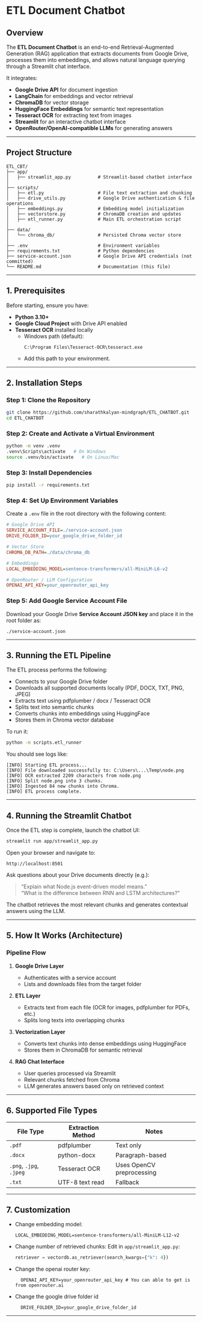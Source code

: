 
# ETL Document Chatbot

## Overview
The **ETL Document Chatbot** is an end-to-end Retrieval-Augmented Generation (RAG) application that extracts documents from Google Drive, processes them into embeddings, and allows natural language querying through a Streamlit chat interface.

It integrates:
- **Google Drive API** for document ingestion  
- **LangChain** for embeddings and vector retrieval  
- **ChromaDB** for vector storage  
- **HuggingFace Embeddings** for semantic text representation  
- **Tesseract OCR** for extracting text from images  
- **Streamlit** for an interactive chatbot interface  
- **OpenRouter/OpenAI-compatible LLMs** for generating answers  

---

## Project Structure

```
ETL_CBT/
├── app/
│   ├── streamlit_app.py          # Streamlit-based chatbot interface
│
├── scripts/
│   ├── etl.py                    # File text extraction and chunking
│   ├── drive_utils.py            # Google Drive authentication & file operations
│   ├── embeddings.py             # Embedding model initialization
│   ├── vectorstore.py            # ChromaDB creation and updates
│   ├── etl_runner.py             # Main ETL orchestration script
│
├── data/
│   └── chroma_db/                # Persisted Chroma vector store
│
├── .env                          # Environment variables
├── requirements.txt              # Python dependencies
├── service-account.json          # Google Drive API credentials (not committed)
└── README.md                     # Documentation (this file)
```

---

## 1. Prerequisites

Before starting, ensure you have:

- **Python 3.10+**
- **Google Cloud Project** with Drive API enabled
- **Tesseract OCR** installed locally  
  - Windows path (default):  
    ```
    C:\Program Files\Tesseract-OCR\tesseract.exe
    ```
  - Add this path to your environment.

---

## 2. Installation Steps

### Step 1: Clone the Repository
```bash
git clone https://github.com/sharathkalyan-mindgraph/ETL_CHATBOT.git
cd ETL_CHATBOT
```

### Step 2: Create and Activate a Virtual Environment
```bash
python -m venv .venv
.venv\Scripts\activate   # On Windows
source .venv/bin/activate   # On Linux/Mac
```

### Step 3: Install Dependencies
```bash
pip install -r requirements.txt
```

### Step 4: Set Up Environment Variables
Create a `.env` file in the root directory with the following content:

```ini
# Google Drive API
SERVICE_ACCOUNT_FILE=./service-account.json
DRIVE_FOLDER_ID=your_google_drive_folder_id

# Vector Store
CHROMA_DB_PATH=./data/chroma_db

# Embeddings
LOCAL_EMBEDDING_MODEL=sentence-transformers/all-MiniLM-L6-v2

# OpenRouter / LLM Configuration
OPENAI_API_KEY=your_openrouter_api_key
```

### Step 5: Add Google Service Account File
Download your Google Drive **Service Account JSON key** and place it in the root folder as:
```
./service-account.json
```

---

## 3. Running the ETL Pipeline

The ETL process performs the following:
- Connects to your Google Drive folder
- Downloads all supported documents locally (PDF, DOCX, TXT, PNG, JPEG)
- Extracts text using pdfplumber / docx / Tesseract OCR
- Splits text into semantic chunks
- Converts chunks into embeddings using HuggingFace
- Stores them in Chroma vector database

To run it:
```bash
python -m scripts.etl_runner
```

You should see logs like:
```
[INFO] Starting ETL process...
[INFO] File downloaded successfully to: C:\Users\...\Temp\node.png
[INFO] OCR extracted 2209 characters from node.png
[INFO] Split node.png into 3 chunks.
[INFO] Ingested 84 new chunks into Chroma.
[INFO] ETL process complete.
```

---

## 4. Running the Streamlit Chatbot

Once the ETL step is complete, launch the chatbot UI:
```bash
streamlit run app/streamlit_app.py
```

Open your browser and navigate to:
```
http://localhost:8501
```

Ask questions about your Drive documents directly (e.g.):
> “Explain what Node.js event-driven model means.”  
> “What is the difference between RNN and LSTM architectures?”

The chatbot retrieves the most relevant chunks and generates contextual answers using the LLM.

---

## 5. How It Works (Architecture)

### Pipeline Flow

1. **Google Drive Layer**  
   - Authenticates with a service account  
   - Lists and downloads files from the target folder  

2. **ETL Layer**  
   - Extracts text from each file (OCR for images, pdfplumber for PDFs, etc.)
   - Splits long texts into overlapping chunks  

3. **Vectorization Layer**  
   - Converts text chunks into dense embeddings using HuggingFace  
   - Stores them in ChromaDB for semantic retrieval  

4. **RAG Chat Interface**  
   - User queries processed via Streamlit  
   - Relevant chunks fetched from Chroma  
   - LLM generates answers based only on retrieved context  

---

## 6. Supported File Types
| File Type | Extraction Method        | Notes |
|------------|--------------------------|--------|
| `.pdf`     | pdfplumber               | Text only |
| `.docx`    | python-docx              | Paragraph-based |
| `.png`, `.jpg`, `.jpeg` | Tesseract OCR | Uses OpenCV preprocessing |
| `.txt`     | UTF-8 text read          | Fallback |

---

## 7. Customization

- Change embedding model:
  ```env
  LOCAL_EMBEDDING_MODEL=sentence-transformers/all-MiniLM-L12-v2
  ```
- Change number of retrieved chunks:
  Edit in `app/streamlit_app.py`:
  ```python
  retriever = vectordb.as_retriever(search_kwargs={"k": 4})
  ```
- Change the openai router key:
  ```env
    OPENAI_API_KEY=your_openrouter_api_key # You can able to get is from openrouter.ai
  ```
- Change the google drive folder id
  ```env
    DRIVE_FOLDER_ID=your_google_drive_folder_id
  ```
---


